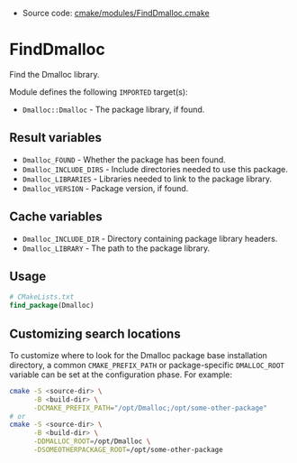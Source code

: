 <!-- This is auto-generated file. -->
* Source code: [cmake/modules/FindDmalloc.cmake](https://github.com/petk/php-build-system/blob/master/cmake/cmake/modules/FindDmalloc.cmake)

# FindDmalloc

Find the Dmalloc library.

Module defines the following `IMPORTED` target(s):

* `Dmalloc::Dmalloc` - The package library, if found.

## Result variables

* `Dmalloc_FOUND` - Whether the package has been found.
* `Dmalloc_INCLUDE_DIRS` - Include directories needed to use this package.
* `Dmalloc_LIBRARIES` - Libraries needed to link to the package library.
* `Dmalloc_VERSION` - Package version, if found.

## Cache variables

* `Dmalloc_INCLUDE_DIR` - Directory containing package library headers.
* `Dmalloc_LIBRARY` - The path to the package library.

## Usage

```cmake
# CMakeLists.txt
find_package(Dmalloc)
```

## Customizing search locations

To customize where to look for the Dmalloc package base
installation directory, a common `CMAKE_PREFIX_PATH` or
package-specific `DMALLOC_ROOT` variable can be set at
the configuration phase. For example:

```sh
cmake -S <source-dir> \
      -B <build-dir> \
      -DCMAKE_PREFIX_PATH="/opt/Dmalloc;/opt/some-other-package"
# or
cmake -S <source-dir> \
      -B <build-dir> \
      -DDMALLOC_ROOT=/opt/Dmalloc \
      -DSOMEOTHERPACKAGE_ROOT=/opt/some-other-package
```
